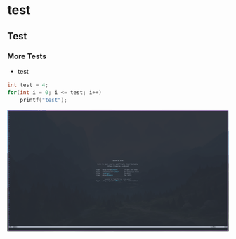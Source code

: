 
# test

## Test 

### More Tests

* test

```c 
int test = 4;
for(int i = 0; i <= test; i++)
    printf("test");
```
![test](src/stock.png)
